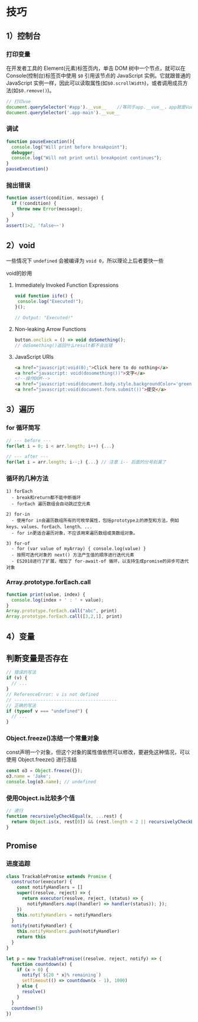 # 技巧

## 1）控制台

### 打印变量

在开发者工具的 Element(元素)标签页内，单击 DOM 树中一个节点，就可以在 Console(控制台)标签页中使用 `$0` 引用该节点的 JavaScript 实例。它就跟普通的 JavaScript 实例一样，因此可以读取属性(如`$0.scrollWidth`)，或者调用成员方法(如`$0.remove()`)。

```js
// 打印vue
document.querySelector('#app').__vue__    //等同于app.__vue__，app就是Vue的实例,root
document.querySelector('.app-main').__vue__
```

### 调试

```js
function pauseExecution(){
  console.log("Will print before breakpoint");
  debugger;
  console.log("Will not print until breakpoint continues");
}
pauseExecution()
```

### 抛出错误

```js
function assert(condition, message) {
  if (!condition) {
    throw new Error(message);
  }
}
assert(1>2, 'false~~')
```



## 2）void

一些情况下 `undefined` 会被编译为 `void 0`，所以理论上后者要快一些

void的妙用

1. Immediately Invoked Function Expressions
  
   ```js
   void function iife() {
    console.log("Executed!");
   }();
   
   // Output: "Executed!"
   ```

2. Non-leaking Arrow Functions
  
   ```js
   button.onclick = () => void doSomething();
   // doSomething()返回什么result都不会出错
   ```

3. JavaScript URIs
  
   ```html
   <a href="javascript:void(0);">Click here to do nothing</a>
   <a href="javascript: void(dosomething())">文字</a>
   <!--操作DOM-->
   <a href="javascript:void(document.body.style.backgroundColor='green');">Click here for green background</a>
   <a href="javascript:void(document.form.submit())">提交</a>
   ```

## 3）遍历

### for 循环简写

```js
// --- before ---
for(let i = 0; i < arr.length; i++) {...}

// --- after ---
for(let i = arr.length; i--;) {...} // 注意 i-- 后面的分号别漏了
```

### 循环的几种方法

```
1) forEach
  - break和return都不能中断循环
  - forEach 遍历数组会自动跳过空元素

2) for-in
  - 使用for in会遍历数组所有的可枚举属性，包括prototype上的原型和方法，例如keys、values、forEach、length、...
  - for in更适合遍历对象，不应该用来遍历数组或类数组对象。

3) for-of
  - for (var value of myArray) { console.log(value) }
  - 按照可迭代对象的 next() 方法产生值的顺序进行迭代元素
  - ES2018进行了扩展，增加了 for-await-of 循环，以支持生成promise的异步可迭代对象
```

### Array.prototype.forEach.call

```js
function print(value, index) {
  console.log(index + ' : ' + value);
}
Array.prototype.forEach.call("abc", print)
Array.prototype.forEach.call([3,2,1], print)
```



## 4）变量

## 判断变量是否存在

```js
// 错误的写法
if (v) {
  // ...
}
// ReferenceError: v is not defined
// ---------------------------------------
// 正确的写法
if (typeof v === "undefined") {
  // ...
}
```

### Object.freeze()冻结一个常量对象

const声明一个对象，但这个对象的属性值依然可以修改，要避免这种情况，可以使用 Object.freeze() 进行冻结

```js
const o3 = Object.freeze({});
o3.name = 'Jake';
console.log(o3.name); // undefined
```

### 使用Object.is比较多个值

```js
// 递归
function recursivelyCheckEqual(x, ...rest) {
  return Object.is(x, rest[0]) && (rest.length < 2 || recursivelyCheckEqual(...rest));
}
```



## Promise

### 进度追踪

```js
class TrackablePromise extends Promise {
  constructor(executor) {
    const notifyHandlers = []
    super((resolve, reject) => {
      return executor(resolve, reject, (status) => {
        notifyHandlers.map((handler) => handler(status)); });
    })
    this.notifyHandlers = notifyHandlers
  }
  notify(notifyHandler) {
    this.notifyHandlers.push(notifyHandler)
    return this
  } 
}

let p = new TrackablePromise((resolve, reject, notify) => { 
  function countdown(x) {
    if (x > 0) {
      notify(`${20 * x}% remaining`)
      setTimeout(() => countdown(x - 1), 1000)
    } else {
      resolve()
    }
  }
  countdown(5)
})
```

